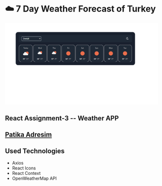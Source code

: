 # ☁️ 7 Day Weather Forecast of Turkey

![image](/public/screenshot.png)

## React Assignment-3 -- Weather APP

## [Patika Adresim](https://app.patika.dev/fuujazz)


## Used Technologies

- Axios
- React Icons
- React Context
- OpenWeatherMap API
